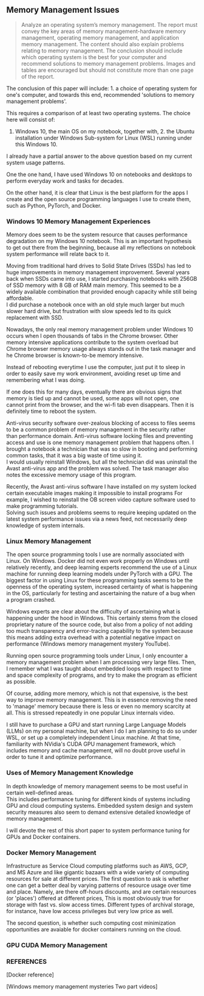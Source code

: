 ## Memory Management Issues

> Analyze an operating system’s memory management. The report must convey the key areas of memory management-hardware memory management, 
operating memory management, and application memory management. The content should also explain problems relating to memory management. 
The conclusion should include which operating system is the best for your computer and recommend solutions to memory management problems. 
Images and tables are encouraged but should not constitute more than one page of the report.

The conclusion of this paper will include: 1. a choice of operating system for one's computer, 
and towards this end, recommended 'solutions to memory management problems'. 

This requires a comparison of at least two operating systems. The choice here will consist of: 
1. Windows 10, the main OS on my notebook, together with, 2. the Ubuntu installation under Windows Sub-system for Linux (WSL) 
running under this Windows 10. 

I already have a partial answer to the above question based on my current system usage patterns. 

One the one hand, I have used Windows 10 on notebooks and desktops to perform everyday work and tasks for decades. 

On the other hand, it is clear that Linux is the best platform for the apps I create and the open source programming languages I use to create them, such as Python, PyTorch, and Docker.  

### Windows 10 Memory Management Experiences 

Memory does seem to be the system resource that causes 
performance degradation on my Windows 10 notebook. 
This is an important hypothesis to get out there from the 
beginning, because all my reflections on notebook system performance 
will relate back to it. 

Moving from traditional hard drives to Solid State Drives (SSDs) 
has led to huge improvements in memory management improvement. 
Several years back when SSDs came into use, 
I started purchasing notebooks with 256GB of SSD memory with 8 GB of RAM main memory.
This seemed to be a widely available combination
that provided enough capacity while still being affordable.   
I did purchase a notebook once  with an old style much larger 
but much slower hard drive, but frustration with slow speeds 
led to its quick replacement with SSD. 

Nowadays, the only real memory management problem under Windows 10 occurs 
when I open thousands of tabs in the  Chrome browser.
Other memory intensive applications contribute to the system overload
but Chrome browser memory usage always stands out in the task manager 
and he Chrome browser is known-to-be memory intensive. 

Instead of rebooting everytime I use the computer, just put it to sleep in order to easily 
save my work environment, avoiding reset up time and remembering what I was doing. 

If one does this for many days, eventually there are obvious signs that memory is tied up 
and cannot be used, some apps will not open, one cannot print from the browser, and the wi-fi tab even disappears. 
Then it is definitely time to reboot the system. 

Anti-virus security software over-zealous blocking of access to files seems to be a common problem
of memory management in the security rather than performance domain. 
Anti-virus software locking files and preventing access and use 
is one memory management problem that happens often. 
I brought a notebook a technician that was so slow in booting and performing
common tasks, that it was a big waste of time using it.   
I would usually reinstall Windows, but all the technician 
did was uninstall the Avast anti-virus app and the problem was solved. 
The task manager also notes the excessive memory usage of this program. 

Recently, the Avast anti-virus 
software I have installed on my system locked certain executable images making it 
impossible to install programs
For example, I wished to reinstall the OB screen video capture software used to 
make programming tutorials.   
Solving such issues and problems seems to require keeping updated 
on the latest system performance issues via a news feed, 
not necessarily deep knowledge of system internals.

### Linux Memory Management 

The open source programming tools I use are normally associated with Linux. On Windows. Docker did not even work properly on Windows until relatively recently, and deep learning experts recommend the use of a Linux machine for running deep learning models under PyTorch with a GPU. The biggest factor in using Linux for these programming tasks seems to be the openness of the operating system, increased certainty of what is happening in the OS, particularly for testing and ascertaining the nature of a bug when a program crashed. 

Windows experts are clear about the difficulty of ascertaining what is happening under the hood in Windows. This certainly stems from the closed proprietary nature of the source code, but also from a policy of not adding too much transparency and error-tracing capability to the system because this means adding extra overhead with a potential negative impact on performance (Windows memory management mystery YouTube).

Running open source programming tools under Linux, I only encounter a 
memory management problem when I am processing very large files. 
Then, I remember what I was taught about embedded loops with respect to time and space complexity of programs, and try to make the program as efficient as possible.

Of course, adding more memory, which is not that expensive, is the best way to improve memory management. This is in essence removing the need to 'manage' memory because there is less or even no memory scarcity at all. This is stressed repeatedly in one popular Linux internals video. 

I still have to purchase a GPU and start running Large Language Models (LLMs) on my personal machine, but when I do I am planning to do so under WSL, or set up a completely independent Linux machine. At that time, familiarity with NVidia's CUDA GPU management framework, which includes memory and cache management,  will  no doubt prove useful in order to tune it and optimize performance. 

### Uses of Memory Management Knowledge 

In depth knowledge of memory management seems to be most useful in certain well-defined areas.  
This includes performance tuning for different kinds of systems including GPU and cloud computing systems. 
Embedded system design and system security measures also seem to demand extensive detailed knowledge of memory management. 

I will devote the rest of this short paper to system performance tuning for GPUs and Docker containers. 

### Docker Memory Management

Infrastructure as Service Cloud computing platforms such as AWS, GCP, and MS Azure
and like gigantic bazaars with a wide variety of computing resources 
for sale at different prices. The first question to ask is whether 
one can get a better deal by varying patterns of resource usage 
over time and place. Namely, are there off-hours discounts, 
and are certain resources (or 'places') offered at different prices,
This is most obviously true for storage with fast vs. slow access times. 
Different types of archival storage, for instance, have low access privileges 
but very low price as well. 

The second question, is whether such computing cost
minimization opportunities are avaiable for docker containers running on the cloud. 

### GPU CUDA Memory Management 



### REFERENCES 

[Docker reference]

[Windows memory management mysteries Two part videos]

 

  

  

 



 






